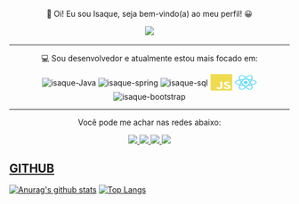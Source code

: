 
<div style="display: inline_block" align="center">

👋 Oi! Eu sou Isaque, seja bem-vindo(a) ao meu perfil! 😀
  

  <div>
    <img src="https://github.com/IsaqueRamos/IsaqueRamos/assets/39175497/b7d3f6f9-cd6d-4f69-b67d-deb8b32affc9" heigth="250" width="850"/>
  </div>
  
  <hr>
 
  💻 Sou desenvolvedor e atualmente estou mais focado em: 

  <img align="center" alt="isaque-Java" height="45" width="55" src="https://cdn.jsdelivr.net/gh/devicons/devicon@latest/icons/java/java-original-wordmark.svg" />
  <img align="center" alt="isaque-spring" height="45" width="55" src="https://cdn.jsdelivr.net/gh/devicons/devicon@latest/icons/spring/spring-original-wordmark.svg" />
  <img align="center" alt="isaque-sql" height="50" width="55" src="https://cdn.jsdelivr.net/gh/devicons/devicon@latest/icons/mysql/mysql-original-wordmark.svg" />
  <img align="center" alt="isaque-Js" height="30" width="40" src="https://raw.githubusercontent.com/devicons/devicon/master/icons/javascript/javascript-plain.svg">
  <img align="center" alt="isaqeu-React" height="30" width="40" src="https://raw.githubusercontent.com/devicons/devicon/master/icons/react/react-original.svg">
  <img align="center" alt="isaque-bootstrap" heigth="30" width="38" src="https://cdn.jsdelivr.net/gh/devicons/devicon/icons/bootstrap/bootstrap-original.svg"/>
 

  
          
      
         
<hr>

  Você pode me achar nas redes abaixo:

<a href="https://www.youtube.com/@isaqueramossilva" target="_blank"><img src="https://img.shields.io/badge/YouTube-%23FF0000.svg?style=for-the-badge&logo=YouTube&logoColor=white">
<a href="https://github.com/IsaqueRamos" target="_blank"><img src="https://img.shields.io/badge/github-%23121011.svg?style=for-the-badge&logo=github&logoColor=white">
<a href="https://www.linkedin.com/in/isaque-ramos-da-silva-811520122" target="_blank"><img src="https://img.shields.io/badge/linkedin-%230077B5.svg?style=for-the-badge&logo=linkedin&logoColor=white">
<a href="mailto:isaqueramos04@gmail.com" target="_blank"><img src="https://img.shields.io/badge/Gmail-D14836?style=for-the-badge&logo=gmail&logoColor=white"> 
<i class="devicon-nextjs-plain"></i>  

          
</div>

## GITHUB
[![Anurag's github stats](https://github-readme-stats.vercel.app/api?username=IsaqueRamos&hide=issues&show_icons=true&title_color=61dafb&text_color=FFFFFF&icon_color=61dafb&bg_color=20232a)](https://github.com/anuraghazra/github-readme-stats)
[![Top Langs](https://github-readme-stats.vercel.app/api/top-langs/?username=IsaqueRamos&layout=compact&title_color=61dafb&text_color=FFFFFF&icon_color=61dafb&bg_color=20232a)](https://github.com/anuraghazra/github-readme-stats)
